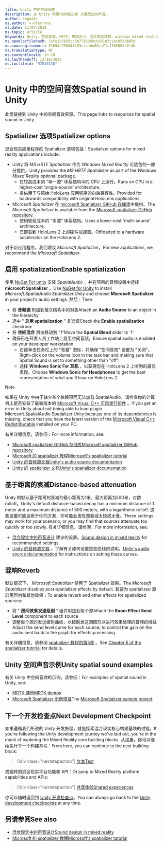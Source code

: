 ```yaml
---
title: Unity 中的空间音效
description: 从 Unity 场景内的特定3D 点播放空间声音。
author: kegodin
ms.author: v-hferrone
ms.date: 11/07/2019
ms.topic: article
keywords: Unity，空间音效，HRTF，房间大小，混合现实耳机，windows mixed reality 耳机，虚拟现实耳机，MRTK，混合现实工具包，spatializer，回音
ms.openlocfilehash: 1efe287855cc5b7738069c6d8183c2ecb5bd6d59
ms.sourcegitcommit: 87b54c75044f433cfadda68ca71c1165608e2f4b
ms.translationtype: MT
ms.contentlocale: zh-CN
ms.lasthandoff: 12/10/2020
ms.locfileid: "97010138"
---
```

# <a name="spatial-sound-in-unity"></a><span data-ttu-id="4fc4b-104">Unity 中的空间音效</span><span class="sxs-lookup"><span data-stu-id="4fc4b-104">Spatial sound in Unity</span></span>

<span data-ttu-id="4fc4b-105">此页链接到 Unity 中的空间音效资源。</span><span class="sxs-lookup"><span data-stu-id="4fc4b-105">This page links to resources for spatial sound in Unity.</span></span>

## <a name="spatializer-options"></a><span data-ttu-id="4fc4b-106">Spatializer 选项</span><span class="sxs-lookup"><span data-stu-id="4fc4b-106">Spatializer options</span></span>
<span data-ttu-id="4fc4b-107">混合现实应用程序的 Spatializer 选项包括：</span><span class="sxs-lookup"><span data-stu-id="4fc4b-107">Spatializer options for mixed reality applications include:</span></span>
* <span data-ttu-id="4fc4b-108">Unity 将 *MS HRTF Spatializer* 作为 *Windows Mixed Reality* 可选包的一部分提供。</span><span class="sxs-lookup"><span data-stu-id="4fc4b-108">Unity provides the *MS HRTF Spatializer* as part of the *Windows Mixed Reality* optional package.</span></span>
  * <span data-ttu-id="4fc4b-109">在较高成本的 "单一源" 体系结构中的 CPU 上运行。</span><span class="sxs-lookup"><span data-stu-id="4fc4b-109">Runs on CPU in a higher-cost 'single-source' architecture.</span></span>
  * <span data-ttu-id="4fc4b-110">提供用于与原始 HoloLens 应用程序的向后兼容性。</span><span class="sxs-lookup"><span data-stu-id="4fc4b-110">Provided for backwards compatibility with original HoloLens applications.</span></span>
* <span data-ttu-id="4fc4b-111">Microsoft *Spatializer* 在 [microsoft Spatializer GitHub 存储库](https://github.com/microsoft/spatialaudio-unity)中提供。</span><span class="sxs-lookup"><span data-stu-id="4fc4b-111">The *Microsoft Spatializer* is available from the [Microsoft spatializer GitHub repository](https://github.com/microsoft/spatialaudio-unity).</span></span>
  * <span data-ttu-id="4fc4b-112">使用较低成本的 "多源" 体系结构。</span><span class="sxs-lookup"><span data-stu-id="4fc4b-112">Uses a lower-cost 'multi-source' architecture.</span></span>
  * <span data-ttu-id="4fc4b-113">已卸载到 HoloLens 2 上的硬件加速器。</span><span class="sxs-lookup"><span data-stu-id="4fc4b-113">Offloaded to a hardware accelerator on the HoloLens 2.</span></span> 

<span data-ttu-id="4fc4b-114">对于新应用程序，我们建议 *Microsoft Spatializer*。</span><span class="sxs-lookup"><span data-stu-id="4fc4b-114">For new applications, we recommend the *Microsoft Spatializer*.</span></span>

## <a name="enable-spatialization"></a><span data-ttu-id="4fc4b-115">启用 spatialization</span><span class="sxs-lookup"><span data-stu-id="4fc4b-115">Enable spatialization</span></span>

<span data-ttu-id="4fc4b-116">使用 [NuGet For unity](https://github.com/GlitchEnzo/NuGetForUnity/releases/latest) 安装 _SpatialAudio_ ，并在项目的音频设置中选择 **microsoft Spatializer** 。</span><span class="sxs-lookup"><span data-stu-id="4fc4b-116">Use [NuGet for Unity](https://github.com/GlitchEnzo/NuGetForUnity/releases/latest) to install _Microsoft.SpatialAudio.Spatializer.Unity_ and choose **Microsoft Spatializer** in your project's audio settings.</span></span> <span data-ttu-id="4fc4b-117">然后：</span><span class="sxs-lookup"><span data-stu-id="4fc4b-117">Then:</span></span>
* <span data-ttu-id="4fc4b-118">将 **音频源** 附加到层次结构中的对象</span><span class="sxs-lookup"><span data-stu-id="4fc4b-118">Attach an **Audio Source** to an object in the hierarchy</span></span>
* <span data-ttu-id="4fc4b-119">选中 " **启用 spatialization** " 复选框</span><span class="sxs-lookup"><span data-stu-id="4fc4b-119">Check the **Enable spatialization** checkbox</span></span>
* <span data-ttu-id="4fc4b-120">将 **空间混合** 滑块移动到 "1"</span><span class="sxs-lookup"><span data-stu-id="4fc4b-120">Move the **Spatial Blend** slider to '1'</span></span>
* <span data-ttu-id="4fc4b-121">确保已在开发人员工作站上启用空间音频。</span><span class="sxs-lookup"><span data-stu-id="4fc4b-121">Ensure spatial audio is enabled on your developer workstation.</span></span> 
    * <span data-ttu-id="4fc4b-122">右键单击任务栏上的 "音量" 图标，并确保 "空间音效" 设置为 "关闭"。</span><span class="sxs-lookup"><span data-stu-id="4fc4b-122">Right-click on the volume icon in the task bar and making sure that Spatial Sound is set to something other than "off".</span></span> 
    * <span data-ttu-id="4fc4b-123">选择 **Windows Sonic For 耳机** ，以获得您在 HoloLens 2 上听到的最佳表现。</span><span class="sxs-lookup"><span data-stu-id="4fc4b-123">Choose **Windows Sonic for Headphones** to get the best representation of what you'll hear on HoloLens 2.</span></span>

>[!NOTE]
><span data-ttu-id="4fc4b-124">如果在 Unity 中由于缺少某个依赖项而无法加载 SpatialAudio，请检查你的计算机上是否安装了最新版本的 [Microsoft Visual C++ 可再发行组件](https://support.microsoft.com/en-us/help/2977003/the-latest-supported-visual-c-downloads) 。</span><span class="sxs-lookup"><span data-stu-id="4fc4b-124">If you get an error in Unity about not being able to load plugin Microsoft.SpatialAudio.Spatializer.Unity because one of its dependencies is missing, check that you have the latest version of the [Microsoft Visual C++ Redistributable](https://support.microsoft.com/en-us/help/2977003/the-latest-supported-visual-c-downloads) installed on your PC.</span></span>

<span data-ttu-id="4fc4b-125">有关详细信息，请参阅：</span><span class="sxs-lookup"><span data-stu-id="4fc4b-125">For more information, see:</span></span>
* [<span data-ttu-id="4fc4b-126">Microsoft spatializer GitHub 存储库</span><span class="sxs-lookup"><span data-stu-id="4fc4b-126">Microsoft spatializer GitHub repository</span></span>](https://github.com/microsoft/spatialaudio-unity)
* [<span data-ttu-id="4fc4b-127">Microsoft 的 spatializer 教程</span><span class="sxs-lookup"><span data-stu-id="4fc4b-127">Microsoft's spatializer tutorial</span></span>](tutorials/unity-spatial-audio-ch1.md)
* [<span data-ttu-id="4fc4b-128">Unity 的音频源文档</span><span class="sxs-lookup"><span data-stu-id="4fc4b-128">Unity's audio source documentation</span></span>](https://docs.unity3d.com/2019.3/Documentation/Manual/class-AudioSource.html)
* [<span data-ttu-id="4fc4b-129">Unity 的 spatializer 文档</span><span class="sxs-lookup"><span data-stu-id="4fc4b-129">Unity's spatializer documentation</span></span>](https://docs.unity3d.com/Manual/VRAudioSpatializer.html)

## <a name="distance-based-attenuation"></a><span data-ttu-id="4fc4b-130">基于距离的衰减</span><span class="sxs-lookup"><span data-stu-id="4fc4b-130">Distance-based attenuation</span></span>
<span data-ttu-id="4fc4b-131">Unity 的默认基于距离的衰减的最小距离为1米，最大距离为500米，对数 rolloff。</span><span class="sxs-lookup"><span data-stu-id="4fc4b-131">Unity's default distance-based decay has a minimum distance of 1 meter and a maximum distance of 500 meters, with a logarithmic rolloff.</span></span> <span data-ttu-id="4fc4b-132">这些设置可能适用于你的方案，你可能会发现源衰减太快或太慢。</span><span class="sxs-lookup"><span data-stu-id="4fc4b-132">These settings may work for your scenario, or you may find that sources attenuate too quickly or too slowly.</span></span> <span data-ttu-id="4fc4b-133">有关详细信息，请参阅：</span><span class="sxs-lookup"><span data-stu-id="4fc4b-133">For more information, see:</span></span>
* <span data-ttu-id="4fc4b-134">[混合现实中的声音设计](../../design/spatial-sound-design.md) 建议的设置。</span><span class="sxs-lookup"><span data-stu-id="4fc4b-134">[Sound design in mixed reality](../../design/spatial-sound-design.md) for recommended settings.</span></span>
* <span data-ttu-id="4fc4b-135">[Unity 的音频源文档](https://docs.unity3d.com/2019.3/Documentation/Manual/class-AudioSource.html) ，了解有关如何设置这些曲线的说明。</span><span class="sxs-lookup"><span data-stu-id="4fc4b-135">[Unity's audio source documentation](https://docs.unity3d.com/2019.3/Documentation/Manual/class-AudioSource.html) for instructions on setting these curves.</span></span>

## <a name="reverb"></a><span data-ttu-id="4fc4b-136">混响</span><span class="sxs-lookup"><span data-stu-id="4fc4b-136">Reverb</span></span>
<span data-ttu-id="4fc4b-137">默认情况下， _Microsoft Spatializer_ 禁用了 Spatializer 效果。</span><span class="sxs-lookup"><span data-stu-id="4fc4b-137">The _Microsoft Spatializer_ disables post-spatializer effects by default.</span></span> <span data-ttu-id="4fc4b-138">若要为 spatialized 源启用回响和其他效果：</span><span class="sxs-lookup"><span data-stu-id="4fc4b-138">To enable reverb and other effects for spatialized sources:</span></span>
* <span data-ttu-id="4fc4b-139">将 " **房间效果发送级别** " 组件附加到每个源</span><span class="sxs-lookup"><span data-stu-id="4fc4b-139">Attach the **Room Effect Send Level** component to each source</span></span>
* <span data-ttu-id="4fc4b-140">调整每个源的发送级别曲线，以控制发送回图形以进行效果处理的音频的增益</span><span class="sxs-lookup"><span data-stu-id="4fc4b-140">Adjust the send level curve for each source, to control the gain on the audio sent back to the graph for effects processing</span></span>

<span data-ttu-id="4fc4b-141">有关详细信息，请参阅 [spatializer 教程的第5章](tutorials/unity-spatial-audio-ch5.md) 。</span><span class="sxs-lookup"><span data-stu-id="4fc4b-141">See [Chapter 5 of the spatializer tutorial](tutorials/unity-spatial-audio-ch5.md) for details.</span></span>

## <a name="unity-spatial-sound-examples"></a><span data-ttu-id="4fc4b-142">Unity 空间声音示例</span><span class="sxs-lookup"><span data-stu-id="4fc4b-142">Unity spatial sound examples</span></span>
<span data-ttu-id="4fc4b-143">有关 Unity 中空间音效的示例，请参阅：</span><span class="sxs-lookup"><span data-stu-id="4fc4b-143">For examples of spatial sound in Unity, see:</span></span>
* [<span data-ttu-id="4fc4b-144">MRTK 演示</span><span class="sxs-lookup"><span data-stu-id="4fc4b-144">MRTK demos</span></span>](https://github.com/microsoft/MixedRealityToolkit-Unity/tree/mrtk_release/Assets/MixedRealityToolkit.Examples/Demos/Audio)
* <span data-ttu-id="4fc4b-145">[Microsoft Spatializer 示例项目](https://github.com/microsoft/spatialaudio-unity/tree/master/Samples/MicrosoftSpatializerSample)</span><span class="sxs-lookup"><span data-stu-id="4fc4b-145">The [Microsoft Spatializer sample project](https://github.com/microsoft/spatialaudio-unity/tree/master/Samples/MicrosoftSpatializerSample)</span></span>

## <a name="next-development-checkpoint"></a><span data-ttu-id="4fc4b-146">下一个开发检查点</span><span class="sxs-lookup"><span data-stu-id="4fc4b-146">Next Development Checkpoint</span></span>

<span data-ttu-id="4fc4b-147">如果遵循我们所说的 Unity 开发旅程，就是探索混合现实核心构建基块的过程。</span><span class="sxs-lookup"><span data-stu-id="4fc4b-147">If you're following the Unity development journey we've laid out, you're in the midst of exploring the Mixed Reality core building blocks.</span></span> <span data-ttu-id="4fc4b-148">从这里，你可以继续执行下一个构建基块：</span><span class="sxs-lookup"><span data-stu-id="4fc4b-148">From here, you can continue to the next building block:</span></span>

> [!div class="nextstepaction"]
> [<span data-ttu-id="4fc4b-149">文本</span><span class="sxs-lookup"><span data-stu-id="4fc4b-149">Text</span></span>](text-in-unity.md)

<span data-ttu-id="4fc4b-150">或跳转到混合现实平台功能和 API：</span><span class="sxs-lookup"><span data-stu-id="4fc4b-150">Or jump to Mixed Reality platform capabilities and APIs:</span></span>

> [!div class="nextstepaction"]
> [<span data-ttu-id="4fc4b-151">共享体验</span><span class="sxs-lookup"><span data-stu-id="4fc4b-151">Shared experiences</span></span>](shared-experiences-in-unity.md)

<span data-ttu-id="4fc4b-152">你可以随时返回到 [Unity 开发检查点](unity-development-overview.md#2-core-building-blocks)。</span><span class="sxs-lookup"><span data-stu-id="4fc4b-152">You can always go back to the [Unity development checkpoints](unity-development-overview.md#2-core-building-blocks) at any time.</span></span>

## <a name="see-also"></a><span data-ttu-id="4fc4b-153">另请参阅</span><span class="sxs-lookup"><span data-stu-id="4fc4b-153">See also</span></span>
* [<span data-ttu-id="4fc4b-154">混合现实中的声音设计</span><span class="sxs-lookup"><span data-stu-id="4fc4b-154">Sound design in mixed reality</span></span>](../../design/spatial-sound-design.md)
* [<span data-ttu-id="4fc4b-155">Microsoft 的 spatializer 教程</span><span class="sxs-lookup"><span data-stu-id="4fc4b-155">Microsoft's spatializer tutorial</span></span>](tutorials/unity-spatial-audio-ch1.md)
